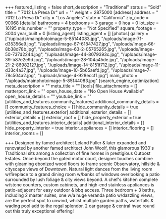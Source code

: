+++
featured_listing = false
short_description = "Traditional"
status = "Sold"
title = " 7012 La Presa Dr"
url = ""
weight = 2875000
[address]
address = " 7012 La Presa Dr"
city = "Los Angeles"
state = "California"
zip_code = 90068
[details]
bathrooms = 4
bedrooms = 3
garage = 0
hoa = 0
lot_size = 16195
mls_number = ""
property_type = "Not Specified"
square_footage = 3004
year_built = 0
[listing_agent]
listing_agent = []
[photos]
gallery = ["/uploads/mainphotoimage-5-85144083.jpg", "/uploads/image-71-d35356e9.jpg", "/uploads/image-67-61847427.jpg", "/uploads/image-66-8b38d78b.jpg", "/uploads/image-63-2-05765265.jpg", "/uploads/image-50-737d2244.jpg", "/uploads/image-44-8079393c.jpg", "/uploads/image-39-b87e2e9d.jpg", "/uploads/image-28-104a45de.jpg", "/uploads/image-21-2-86982127.jpg", "/uploads/image-14-8151f712.jpg", "/uploads/image-11-d33c4a37.jpg", "/uploads/image-10-5b65aefd.jpg", "/uploads/image-7-78c504a2.jpg", "/uploads/image-4-928eccf1.jpg"]
main_photo = "/uploads/mainphotoimage-5-85144083.jpg"
[search_engine_optimization]
meta_description = ""
meta_title = ""
[tools]
file_attachments = []
matterport_link = ""
open_house_date = "No Open House Available"
open_house_details = ""
youtube_link = ""
[utilities_and_features.community_features]
additional_community_details = []
community_features_choice = []
hide_community_details = true
[utilities_and_features.exterior]
additional_exterior_details = []
exterior_details = []
exterior_roof = []
hide_property_exterior = true
[utilities_and_features.interior_details]
additional_interior_details = []
hide_property_interior = true
interior_appliances = []
interior_flooring = []
interior_rooms = []

+++
Designed by famed architect Leland Fuller & later expanded and renovated by another famed architect John Woolf, this glamorous 1930's Traditional sits among a collection of fine homes in prestigious Outpost Estates. Once beyond the gated motor court, designer touches combine with gleaming ebonized wood floors to frame scenic Observatory, hillside & cityscape views of Downtown. Natural light dances from the living room w/fireplace to a grand dining room w/banks of windows overlooking a patio surrounded by lush foliage & city views beyond. A chef's kitchen complete w/stone counters, custom cabinets, and high-end stainless appliances is patio-adjacent for easy outdoor & bbq access. Three bedroom + 3 baths, including 2 master suites, one w/a huge veranda patio w/dazzling views, are the perfect spot to unwind, whilst multiple garden paths, waterfalls & wading pool add to the regal splendor. 2 car garage & central hvac round out this truly exceptional offering!